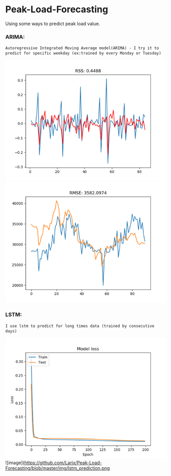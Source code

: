 # Peak-Load-Forecasting
Using some ways to predict peak load value.
### ARIMA:
```
Autoregressive Integrated Moving Average model(ARIMA) - I try it to predict for specific weekday (ex:trained by every Monday or Tuesday)
```
![image](https://github.com/Larix/Peak-Load-Forecasting/blob/master/img/arima_rss.png)
![image](https://github.com/Larix/Peak-Load-Forecasting/blob/master/img/arima_rmse.png)


### LSTM:
```
I use lstm to predict for long times data (trained by consecutive days)
```
![image](https://github.com/Larix/Peak-Load-Forecasting/blob/master/img/lstm_loss.png)
![image](https://github.com/Larix/Peak-Load-Forecasting/blob/master/img/lstm_prediction.png
